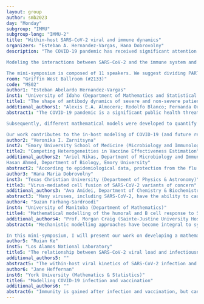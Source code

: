 ```yaml
---
layout: group
author: smb2023
day: "Monday"
subgroup: "IMMU"
subgroup-long: "IMMU-2"
title: "Within-host SARS-CoV-2 viral and immune dynamics"
organizers: "Esteban A. Hernandez-Vargas, Hana Dobrovolny"
description: "The COVID-19 pandemic has received significant attention from the mathematical biology community to understand the transmission of the virus at the populational level. However, too little has been dedicated to the virus's host interactions and the host's immune system. Mathematical immunology offers qualitative and quantitative analyses of various immunological processes across many scales and in multiple settings. Mathematical models at the within-host level are central to understanding the dynamics, organization, and control of the immune system in patients with COVID-19. 

Modeling the interactions between SARS-CoV-2 and the immune system and the differences in disease severity will be the focus of discussion at this mini-symposium on computational models. The ground-breaking goal will be to bring experts to develop and maturate a within-host modeling approach as a new paradigm for a better preparedness against COVID-19.

The mini-symposium is composed of 11 speakers. We suggest dividing PART I and II. We give the flexibility to the organizing committee to decide if they split the sessions or keep a long-running session."
room: "Griffin West Ballroom (#2133)"
code: "MS02"
author1: "Esteban Abelardo Hernandez-Vargas"
inst1: "University of Idaho (Department of Mathematics and Statistical Science)"
title1: "The shape of antibody dynamics of severe and non-severe patients with COVID-19: A mathematical modeling approach"
additional_authors1: "Alexis E.A. Almocera; Rodolfo Blanco; Fernanda Ordonez-Jimenez; Gustavo Chinney Herrera"
abstract1: "The COVID-19 pandemic is a significant public health threat with unanswered questions regarding the immune system's role in the disease's severity level. In this paper, based on antibody kinetic data of patients with different disease severity, topological data analysis by the mapper algorithm highlights apparent differences in the shape of antibody dynamics between three groups of patients, which were non-severe, severe, and one intermediate case of severity. 

Subsequently, different mathematical models were developed to quantify the dynamics between the different severity groups. The best model was the one with the lowest median value of the Akaike Information Criterion for all groups of patients. Although high IgG level has been reported in severe patients, our findings suggest that IgG antibodies in severe patients may be less effective (affinity) than in non-severe patients due to early B cell production and early activation of the seroconversion process from IgM to IgG antibody. A bifurcation associated with a stable virus-positive steady state suggests that a sufficiently rapid viral replication can overcome the T cell response to cause the infection. 

Our work contributes to the in-host modeling of COVID-19 (and future related diseases), which can lead to effective treatments and an understanding of the disease from a systems perspective."
author2: "Veronika I. Zarnitsyna"
inst2: "Emory University School of Medicine (Microbiology and Immunology)"
title2: "Competing Heterogeneities in Vaccine Effectiveness Estimation"
additional_authors2: "Ariel Nikas, Department of Microbiology and Immunology, Emory University School of Medicine;
Hasan Ahmed, Department of Biology, Emory University"
abstract2: "According to epidemiological data, protection from the flu and COVID-19 vaccines could wane within a year. Accurately measuring this fast waning of vaccine effectiveness (VE) is crucial for protecting public health, guiding vaccine development, and informing individual health decisions. Population heterogeneities in underlying susceptibility to infection and vaccine response pose an additional challenge in VE estimation, as they can cause measured VE to change over time, even without pathogen evolution or actual waning of immune responses. VE studies often rely on time-to-infection data and the Cox proportional hazards model. An extension of the Cox proportional hazards model, which utilized scaled Schoenfeld residuals, is commonly used to capture VE waning. We found that this approach is unreliable in capturing both the degree of fast waning and its functional form, especially when vaccination is spread over months, and identified the mathematical factors contributing to this unreliability (Nikas et al., Clinical Infectious Diseases, 2022). We showed that a relatively simple method based on including time-vaccine interaction in the model, with further proposed optimization, performs significantly better. Using this method, we explored the effect of the competing heterogeneities on the estimation of VE waning by analyzing the synthetic data from a multi-scale agent-based model parameterized with epidemiological and immunological data."
author3: "Hana Maria Dobrovolny"
inst3: "Texas Christian University (Department of Physics & Astronomy)"
title3: "Virus-mediated cell fusion of SARS-CoV-2 variants of concern"
additional_authors3: "Ava Amidei, Department of Chemistry & Biochemistry, Texas Christian University"
abstract3: "Many viruses, including SARS-CoV-2, have the ability to cause neighboring cells to fuse into multi-nucleated cells called syncytia. Much is still unknown about how syncytia affect the course of viral infection. Using data from a recent study of virus-mediated cell fusion for different SARS-CoV-2 variants of concern, we use mathematical modeling to estimate the syncytia formation rate and the fusing time of SARS-CoV-2 variants. We find that the alpha variant has a syncytia formation rate higher than other variants. We are also able to estimate the time it takes for fusion to occur, finding that the beta variant takes the longest, followed by the alpha variant, with the delta and original Wuhan strains fusing fastest. This study exemplifies the role that mathematical models can play in helping to quantify the biological characteristics of different viruses."
author4: "Suzan Farhang-Sardroodi"
inst4: "University of Manitoba (Department of Mathematics)"
title4: "Mathematical modelling of the humoral and B cell response to SARS-CoV-2"
additional_authors4: "Prof. Morgan Craig (Sainte-Justine University Hospital Research Centre and Department of Mathematics and Statistics, Université de Montréal), Prof. Stéphanie Portet (Department of Mathematics, University of Manitoba), Prof. Kang-Ling Liao (Department of Mathematics, University of Manitoba), Prof. Julien Arino (Department of Mathematics, University of Manitoba)."
abstract4: "Mechanistic modelling approaches have become integral to systems biology to describe known physiology and fill in the gaps in our understanding of which complex interactions drive host-pathogen responses. They, therefore, provide valuable insights for public health planning and infectious disease control.

In this mini-symposium, I will present our work on developing a mathematical model to study humoral (antibody-mediated) immunity. B cells and their antibodies are critical to protecting against COVID-19 over time. However, it is increasingly evident that waning antibodies after natural infection or vaccination translate to reduced defence against repeated SARS-CoV-2 infections. To understand the dynamics of antibody production from B cells, we constructed a computational biology model describing B cells and IgG-neutralizing antibodies coupled with host-pathogen interactions. This model provides better insight into the kinetic processes and mechanisms driving the humoral response against SARS-CoV-2. Our model delineates the initiation of B cell responses through their differentiation to germinal center cells, long-lived plasma cells, and memory cells. It sheds light on how antibodies are produced in primary and secondary reactions."
author5: "Ruian Ke"
inst5: "Los Alamos National Laboratory"
title5: "The relationship between SARS-CoV-2 viral load and infectiousness and quantifying the infectiousness heterogeneity"
additional_authors5: ""
abstract5: "The within-host viral kinetics of SARS-CoV-2 infection and how they relate to a person’s infectiousness are not well understood. This limits our ability to quantify the impact of interventions on viral transmission. Here, we develop viral dynamic models of SARS-CoV-2 infection and fit them to data to estimate key within-host parameters such as the infected cell half-life and the within-host reproductive number. We then develop a model linking viral load (VL) to infectiousness and show a person’s infectiousness increases sublinearly with VL and that the logarithm of the VL in the upper respiratory tract is a better surrogate of infectiousness than the VL itself. By fitting mechanistic models to a wide variety of datasets, we directly quantified  heterogeneity in individual infectiousness. Significant person-to-person variation in infectious virus shedding suggests that individual-level heterogeneity in viral dynamics contributes to ‘superspreading’."
author6: "Jane Heffernan"
inst6: "York University (Mathematics & Statistics)"
title6: "Modelling COVID-19 infection and vaccination"
additional_authors6: ""
abstract6: "Immunity is gained after infection and vaccination, but can also wane over time. We have developed mathematical models of COVID-19 infection and vaccination to track the accumulation and decay of effective COVID-19 immunity in individuals. The results from our in-host models are then embedded into epidemiological models of COVID-19 immunity distributions. In this talk I will review our in-host models and discuss our modelling results associated with mild, moderate, and severe COVID-19 infection, and vaccination using Astrazeneca, Moderna, or Pfizer vaccines. An example of immunity distribution modelling for Ontario Canada will also be discussed."
---
```


